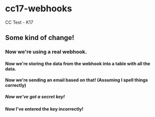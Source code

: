 # cc17-webhooks
CC Test - K17

## Some kind of change!

### Now we're using a real webhook.

#### Now we're storing the data from the webhook into a table with all the data.

#### Now we're sending an email based on that! (Assuming I spell things correctly)

##### Now we've got a secret key!

#### Now I've entered the key incorrectly!
